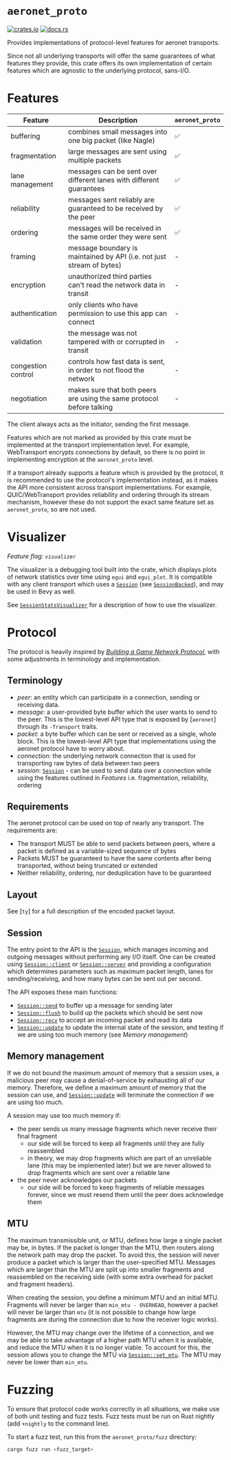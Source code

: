 # `aeronet_proto`

[![crates.io](https://img.shields.io/crates/v/aeronet_proto.svg)](https://crates.io/crates/aeronet_proto)
[![docs.rs](https://img.shields.io/docsrs/aeronet_proto)](https://docs.rs/aeronet_proto)

Provides implementations of protocol-level features for aeronet transports.

Since not all underlying transports will offer the same guarantees of what features they provide,
this crate offers its own implementation of certain features which are agnostic to the underlying
protocol, sans-I/O.

# Features

| Feature            | Description                                                           | `aeronet_proto`   |
|--------------------|-----------------------------------------------------------------------|-------------------|
| buffering          | combines small messages into one big packet (like Nagle)              | ✅                 |
| fragmentation      | large messages are sent using multiple packets                        | ✅                 |
| lane management    | messages can be sent over different lanes with different guarantees   | ✅                 |
| reliability        | messages sent reliably are guaranteed to be received by the peer      | ✅                 |
| ordering           | messages will be received in the same order they were sent            | ✅                 |
| framing            | message boundary is maintained by API (i.e. not just stream of bytes) | -                 |
| encryption         | unauthorized third parties can't read the network data in transit     | -                 |
| authentication     | only clients who have permission to use this app can connect          | -                 |
| validation         | the message was not tampered with or corrupted in transit             | -                 |
| congestion control | controls how fast data is sent, in order to not flood the network     | -                 |
| negotiation        | makes sure that both peers are using the same protocol before talking | -                 |

The client always acts as the initiator, sending the first message.

Features which are not marked as provided by this crate must be implemented at the transport
implementation level. For example, WebTransport encrypts connections by default, so there is no
point in implementing encryption at the `aeronet_proto` level.

If a transport already supports a feature which is provided by the protocol, it is recommended to
use the protocol's implementation instead, as it makes the API more consistent across transport
implementations. For example, QUIC/WebTransport provides reliability and ordering through its
stream mechanism, however these do not support the exact same feature set as `aeronet_proto`, so
are not used.

# Visualizer

*Feature flag: `visualizer`*

The visualizer is a debugging tool built into the crate, which displays plots of network statistics
over time using `egui` and `egui_plot`. It is compatible with any client transport which uses a
[`Session`] (see [`SessionBacked`]), and may be used in Bevy as well.

See [`SessionStatsVisualizer`] for a description of how to use the visualizer.

# Protocol

The protocol is heavily inspired by [*Building a Game Network Protocol*], with some adjustments in
terminology and implementation.

## Terminology

- *peer*: an entity which can participate in a connection, sending or receiving data.
- *message*: a user-provided byte buffer which the user wants to send to the peer. This is the
  lowest-level API type that is exposed by [`aeronet`] through its `-Transport` traits.
- *packet*: a byte buffer which can be sent or received as a single, whole block. This is the
  lowest-level API type that implementations using the aeronet protocol have to worry about.
- *connection*: the underlying network connection that is used for transporting raw bytes of data
  between two peers
- *session*: [`Session`] - can be used to send data over a connection while using the features
  outlined in *Features* i.e. fragmentation, reliability, ordering

## Requirements

The aeronet protocol can be used on top of nearly any transport. The requirements are:
- The transport MUST be able to send packets between peers, where a packet is defined as a
  variable-sized sequence of bytes
- Packets MUST be guaranteed to have the same contents after being transported, without being
  truncated or extended
- Neither reliability, ordering, nor deduplication have to be guaranteed

## Layout

See [`ty`] for a full description of the encoded packet layout.

## Session

The entry point to the API is the [`Session`], which manages incoming and outgoing messages without
performing any I/O itself. One can be created using [`Session::client`] or [`Session::server`] and
providing a configuration which determines parameters such as maximum packet length, lanes for
sending/receiving, and how many bytes can be sent out per second.

The API exposes these main functions:
- [`Session::send`] to buffer up a message for sending later
- [`Session::flush`] to build up the packets which should be sent now
- [`Session::recv`] to accept an incoming packet and read its data
- [`Session::update`] to update the internal state of the session, and testing if we are using too
  much memory (see *Memory management*)

## Memory management

If we do not bound the maximum amount of memory that a session uses, a malicious peer may cause
a denial-of-service by exhausting all of our memory. Therefore, we define a maximum amount of memory
that the session can use, and [`Session::update`] will terminate the connection if we are using too
much.

A session may use too much memory if:
- the peer sends us many message fragments which never receive their final fragment
  - our side will be forced to keep all fragments until they are fully reassembled
  - in theory, we may drop fragments which are part of an unreliable lane (this may be implemented
    later) but we are never allowed to drop fragments which are sent over a reliable lane
- the peer never acknowledges our packets
  - our side will be forced to keep fragments of reliable messages forever, since we must resend
    them until the peer does acknowledge them

## MTU

The maximum transmissible unit, or MTU, defines how large a single packet may be, in bytes. If the
packet is longer than the MTU, then routers along the network path may drop the packet. To avoid
this, the session will never produce a packet which is larger than the user-specified MTU. Messages
which are larger than the MTU are split up into smaller fragments and reassembled on the receiving
side (with some extra overhead for packet and fragment headers).

When creating the session, you define a minimum MTU and an initial MTU. Fragments will never be
larger than `min_mtu - OVERHEAD`, however a packet will never be larger than `mtu` (it is not
possible to change how large fragments are during the connection due to how the receiver logic
works).

However, the MTU may change over the lifetime of a connection, and we may be able to take advantage
of a higher path MTU when it is available, and reduce the MTU when it is no longer viable. To
account for this, the session allows you to change the MTU via [`Session::set_mtu`]. The MTU may
never be lower than `min_mtu`.

# Fuzzing

To ensure that protocol code works correctly in all situations, we make use of both unit testing and
fuzz tests. Fuzz tests must be run on Rust nightly (add `+nightly` to the command line).

To start a fuzz test, run this from the `aeronet_proto/fuzz` directory:
```sh
cargo fuzz run <fuzz_target>
```

[`SessionStatsVisualizer`]: visualizer::SessionStatsVisualizer
[*Building a Game Network Protocol*]: https://gafferongames.com/categories/building-a-game-network-protocol/
[*Sequence Buffers*]: https://gafferongames.com/post/reliable_ordered_messages/#sequence-buffers
[`Session`]: session::Session
[`Session::client`]: session::Session::client
[`Session::server`]: session::Session::server
[`Session::send`]: session::Session::send
[`Session::flush`]: session::Session::flush
[`Session::recv`]: session::Session::recv
[`Session::update`]: session::Session::update
[`Session::set_mtu`]: session::Session::set_mtu
[`SessionBacked`]: session::SessionBacked
